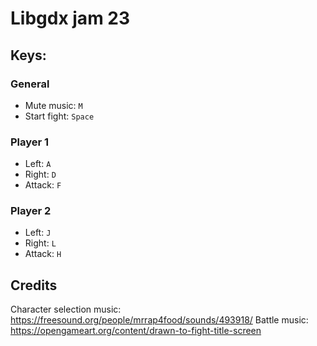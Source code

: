 # Libgdx jam 23

## Keys:

### General

- Mute music: `M`
- Start fight: `Space`

### Player 1

- Left: `A`
- Right: `D`
- Attack: `F`

### Player 2

- Left: `J`
- Right: `L`
- Attack: `H`

## Credits

Character selection music: https://freesound.org/people/mrrap4food/sounds/493918/
Battle music: https://opengameart.org/content/drawn-to-fight-title-screen
